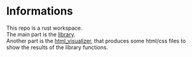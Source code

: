 # Informations

This repo is a rust workspace.  
The main part is the [library](lib).  
Another part is the [html_visualizer](html_visualizer), that produces some html/css files to show the results of the library functions.